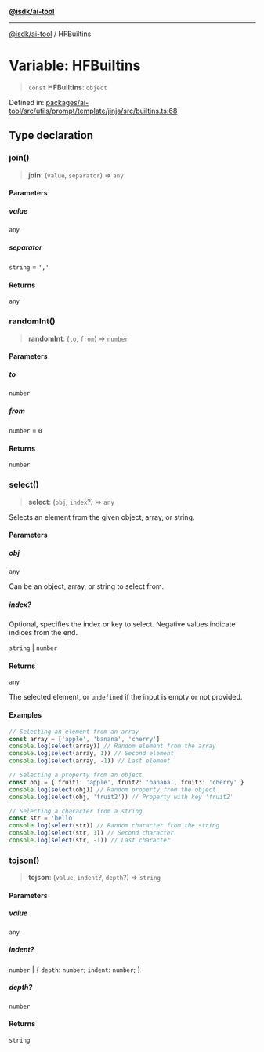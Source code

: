 [**@isdk/ai-tool**](../README.md)

***

[@isdk/ai-tool](../globals.md) / HFBuiltins

# Variable: HFBuiltins

> `const` **HFBuiltins**: `object`

Defined in: [packages/ai-tool/src/utils/prompt/template/jinja/src/builtins.ts:68](https://github.com/isdk/ai-tool.js/blob/6a89194ac34437a1bc58f7ec590cd22976939ca6/src/utils/prompt/template/jinja/src/builtins.ts#L68)

## Type declaration

### join()

> **join**: (`value`, `separator`) => `any`

#### Parameters

##### value

`any`

##### separator

`string` = `','`

#### Returns

`any`

### randomInt()

> **randomInt**: (`to`, `from`) => `number`

#### Parameters

##### to

`number`

##### from

`number` = `0`

#### Returns

`number`

### select()

> **select**: (`obj`, `index`?) => `any`

Selects an element from the given object, array, or string.

#### Parameters

##### obj

`any`

Can be an object, array, or string to select from.

##### index?

Optional, specifies the index or key to select. Negative values indicate indices from the end.

`string` | `number`

#### Returns

`any`

The selected element, or `undefined` if the input is empty or not provided.

#### Examples

```ts
// Selecting an element from an array
const array = ['apple', 'banana', 'cherry']
console.log(select(array)) // Random element from the array
console.log(select(array, 1)) // Second element
console.log(select(array, -1)) // Last element
```

```ts
// Selecting a property from an object
const obj = { fruit1: 'apple', fruit2: 'banana', fruit3: 'cherry' }
console.log(select(obj)) // Random property from the object
console.log(select(obj, 'fruit2')) // Property with key 'fruit2'
```

```ts
// Selecting a character from a string
const str = 'hello'
console.log(select(str)) // Random character from the string
console.log(select(str, 1)) // Second character
console.log(select(str, -1)) // Last character
```

### tojson()

> **tojson**: (`value`, `indent`?, `depth`?) => `string`

#### Parameters

##### value

`any`

##### indent?

`number` | \{ `depth`: `number`; `indent`: `number`; \}

##### depth?

`number`

#### Returns

`string`
